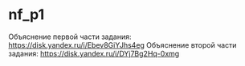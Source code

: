 # nf_p1
Объяснение первой части задания: https://disk.yandex.ru/i/Ebev8GiYJhs4eg
Объяснение второй части задания: https://disk.yandex.ru/i/DYj7Bg2Hq-0xmg